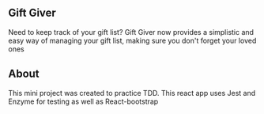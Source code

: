 ## Gift Giver
Need to keep track of your gift list? Gift Giver now provides a simplistic and easy way of managing your gift list, making sure you don't forget your loved ones

## About
This mini project was created to practice TDD. This react app uses Jest and Enzyme for testing as well as React-bootstrap